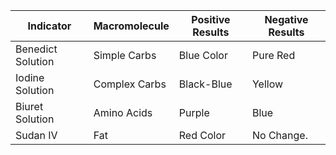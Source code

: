 | Indicator         | Macromolecule | Positive Results | Negative Results |
| ----------------- | ------------- | ---------------- | ---------------- |
| Benedict Solution | Simple Carbs  | Blue Color       | Pure Red         |
| Iodine Solution   | Complex Carbs | Black-Blue       | Yellow           |
| Biuret Solution   | Amino Acids   | Purple           | Blue             |
| Sudan IV          | Fat           | Red Color        | No Change.       |
